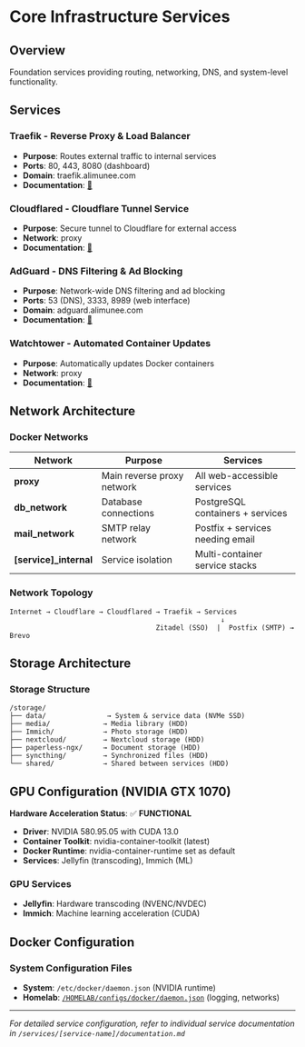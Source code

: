 # Core Infrastructure Services

## Overview

Foundation services providing routing, networking, DNS, and system-level functionality.

## Services

### Traefik - Reverse Proxy & Load Balancer
- **Purpose**: Routes external traffic to internal services
- **Ports**: 80, 443, 8080 (dashboard)
- **Domain**: traefik.alimunee.com
- **Documentation**: [📖](../../services/traefik/documentation.md)

### Cloudflared - Cloudflare Tunnel Service
- **Purpose**: Secure tunnel to Cloudflare for external access
- **Network**: proxy
- **Documentation**: [📖](../../services/cloudflared/documentation.md)

### AdGuard - DNS Filtering & Ad Blocking
- **Purpose**: Network-wide DNS filtering and ad blocking
- **Ports**: 53 (DNS), 3333, 8989 (web interface)
- **Domain**: adguard.alimunee.com
- **Documentation**: [📖](../../services/adguard/documentation.md)

### Watchtower - Automated Container Updates
- **Purpose**: Automatically updates Docker containers
- **Network**: proxy
- **Documentation**: [📖](../../services/watchtower/documentation.md)

## Network Architecture

### Docker Networks

| Network                | Purpose                    | Services                         |
| ---------------------- | -------------------------- | -------------------------------- |
| **proxy**              | Main reverse proxy network | All web-accessible services      |
| **db_network**         | Database connections       | PostgreSQL containers + services |
| **mail_network**       | SMTP relay network         | Postfix + services needing email |
| **[service]_internal** | Service isolation          | Multi-container service stacks   |

### Network Topology
```
Internet → Cloudflare → Cloudflared → Traefik → Services
                                                    ↓
                                    Zitadel (SSO)  |  Postfix (SMTP) → Brevo
```

## Storage Architecture

### Storage Structure
```
/storage/
├── data/               → System & service data (NVMe SSD)
├── media/             → Media library (HDD)
├── Immich/            → Photo storage (HDD)
├── nextcloud/         → Nextcloud storage (HDD)
├── paperless-ngx/     → Document storage (HDD)
├── syncthing/         → Synchronized files (HDD)
└── shared/            → Shared between services (HDD)
```

## GPU Configuration (NVIDIA GTX 1070)

**Hardware Acceleration Status**: ✅ **FUNCTIONAL**

- **Driver**: NVIDIA 580.95.05 with CUDA 13.0
- **Container Toolkit**: nvidia-container-toolkit (latest)
- **Docker Runtime**: nvidia-container-runtime set as default
- **Services**: Jellyfin (transcoding), Immich (ML)

### GPU Services
- **Jellyfin**: Hardware transcoding (NVENC/NVDEC)
- **Immich**: Machine learning acceleration (CUDA)

## Docker Configuration

### System Configuration Files
- **System**: `/etc/docker/daemon.json` (NVIDIA runtime)
- **Homelab**: [`/HOMELAB/configs/docker/daemon.json`](../../configs/docker/daemon.json) (logging, networks)

---

*For detailed service configuration, refer to individual service documentation in `/services/[service-name]/documentation.md`*

